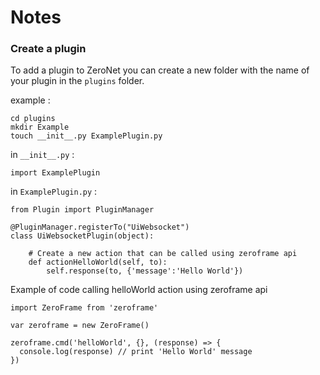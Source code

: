 # Notes

### Create a plugin

To add a plugin to ZeroNet you can create a new folder with the name of your plugin in the `plugins` folder.

example :
```
cd plugins
mkdir Example
touch __init__.py ExamplePlugin.py
```

in `__init__.py` :
```
import ExamplePlugin
```

in `ExamplePlugin.py` :
```
from Plugin import PluginManager

@PluginManager.registerTo("UiWebsocket")
class UiWebsocketPlugin(object):

    # Create a new action that can be called using zeroframe api
    def actionHelloWorld(self, to):
        self.response(to, {'message':'Hello World'})
```

Example of code calling helloWorld action using zeroframe api
```
import ZeroFrame from 'zeroframe'

var zeroframe = new ZeroFrame()

zeroframe.cmd('helloWorld', {}, (response) => {
  console.log(response) // print 'Hello World' message
})
```
